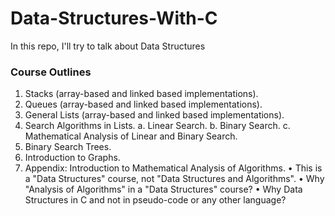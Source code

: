 # Data-Structures-With-C
In this repo, I'll try to talk about Data Structures
### Course Outlines
1. Stacks (array-based and linked based implementations).
2. Queues (array-based and linked based implementations).
3. General Lists (array-based and linked based implementations).
4. Search Algorithms in Lists.
  a. Linear Search.
  b. Binary Search.
  c. Mathematical Analysis of Linear and Binary Search.
5. Binary Search Trees.
6. Introduction to Graphs.
7. Appendix: Introduction to Mathematical Analysis of Algorithms.
• This is a "Data Structures" course, not "Data Structures and Algorithms".
• Why "Analysis of Algorithms" in a "Data Structures" course?
• Why Data Structures in C and not in pseudo-code or any other language?
